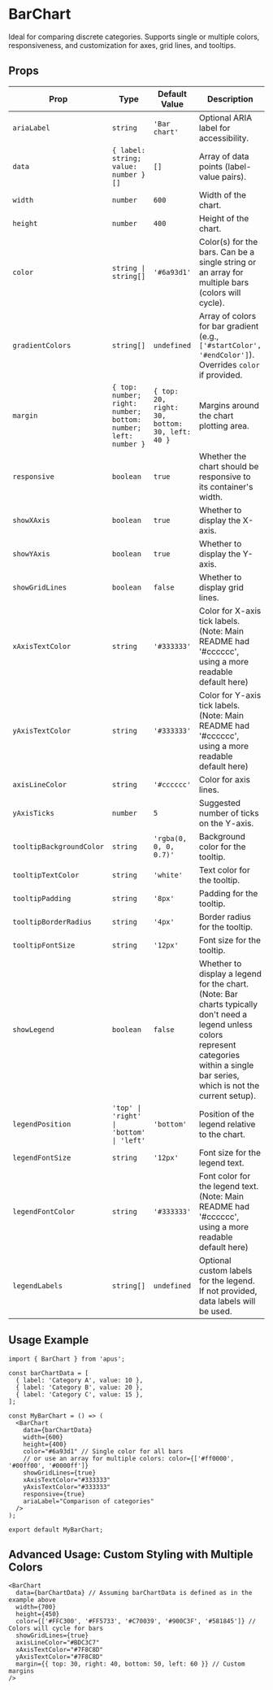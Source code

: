# BarChart

Ideal for comparing discrete categories. Supports single or multiple colors, responsiveness, and customization for axes, grid lines, and tooltips.

## Props

| Prop                   | Type                                                         | Default Value                      | Description                                                                                             |
|------------------------|--------------------------------------------------------------|------------------------------------|---------------------------------------------------------------------------------------------------------|
| `ariaLabel`            | `string`                                                     | `'Bar chart'`                      | Optional ARIA label for accessibility.                                                                  |
| `data`                 | `{ label: string; value: number }[]`                         | `[]`                               | Array of data points (label-value pairs).                                                               |
| `width`                | `number`                                                     | `600`                              | Width of the chart.                                                                                     |
| `height`               | `number`                                                     | `400`                              | Height of the chart.                                                                                    |
| `color`                | `string \| string[]`                                       | `'#6a93d1'`                        | Color(s) for the bars. Can be a single string or an array for multiple bars (colors will cycle).        |
| `gradientColors`       | `string[]`                                                   | `undefined`                        | Array of colors for bar gradient (e.g., `['#startColor', '#endColor']`). Overrides `color` if provided.    |
| `margin`               | `{ top: number; right: number; bottom: number; left: number }` | `{ top: 20, right: 30, bottom: 30, left: 40 }` | Margins around the chart plotting area.                                                                 |
| `responsive`           | `boolean`                                                    | `true`                             | Whether the chart should be responsive to its container's width.                                        |
| `showXAxis`            | `boolean`                                                    | `true`                             | Whether to display the X-axis.                                                                          |
| `showYAxis`            | `boolean`                                                    | `true`                             | Whether to display the Y-axis.                                                                          |
| `showGridLines`        | `boolean`                                                    | `false`                            | Whether to display grid lines.                                                                          |
| `xAxisTextColor`       | `string`                                                     | `'#333333'`                        | Color for X-axis tick labels. (Note: Main README had '#cccccc', using a more readable default here)       |
| `yAxisTextColor`       | `string`                                                     | `'#333333'`                        | Color for Y-axis tick labels. (Note: Main README had '#cccccc', using a more readable default here)       |
| `axisLineColor`        | `string`                                                     | `'#cccccc'`                        | Color for axis lines.                                                                                   |
| `yAxisTicks`           | `number`                                                     | `5`                                | Suggested number of ticks on the Y-axis.                                                                |
| `tooltipBackgroundColor` | `string`                                                     | `'rgba(0, 0, 0, 0.7)'`             | Background color for the tooltip.                                                                       |
| `tooltipTextColor`     | `string`                                                     | `'white'`                          | Text color for the tooltip.                                                                             |
| `tooltipPadding`       | `string`                                                     | `'8px'`                            | Padding for the tooltip.                                                                                |
| `tooltipBorderRadius`  | `string`                                                     | `'4px'`                            | Border radius for the tooltip.                                                                          |
| `tooltipFontSize`      | `string`                                                     | `'12px'`                           | Font size for the tooltip.                                                                              |
| `showLegend`           | `boolean`                                                    | `false`                            | Whether to display a legend for the chart. (Note: Bar charts typically don't need a legend unless colors represent categories within a single bar series, which is not the current setup). |
| `legendPosition`       | `'top' \| 'right' \| 'bottom' \| 'left'`                    | `'bottom'`                         | Position of the legend relative to the chart.                                                           |
| `legendFontSize`       | `string`                                                     | `'12px'`                           | Font size for the legend text.                                                                          |
| `legendFontColor`      | `string`                                                     | `'#333333'`                        | Font color for the legend text. (Note: Main README had '#cccccc', using a more readable default here)     |
| `legendLabels`         | `string[]`                                                   | `undefined`                        | Optional custom labels for the legend. If not provided, data labels will be used.                       |

## Usage Example

```tsx
import { BarChart } from 'apus'; 

const barChartData = [
  { label: 'Category A', value: 10 },
  { label: 'Category B', value: 20 },
  { label: 'Category C', value: 15 },
];

const MyBarChart = () => (
  <BarChart
    data={barChartData}
    width={600}
    height={400}
    color="#6a93d1" // Single color for all bars
    // or use an array for multiple colors: color={['#ff0000', '#00ff00', '#0000ff']}
    showGridLines={true}
    xAxisTextColor="#333333"
    yAxisTextColor="#333333"
    responsive={true}
    ariaLabel="Comparison of categories"
  />
);

export default MyBarChart;
```

## Advanced Usage: Custom Styling with Multiple Colors

```tsx
<BarChart
  data={barChartData} // Assuming barChartData is defined as in the example above
  width={700}
  height={450}
  color={['#FFC300', '#FF5733', '#C70039', '#900C3F', '#581845']} // Colors will cycle for bars
  showGridLines={true}
  axisLineColor="#BDC3C7"
  xAxisTextColor="#7F8C8D"
  yAxisTextColor="#7F8C8D"
  margin={{ top: 30, right: 40, bottom: 50, left: 60 }} // Custom margins
/>
```
